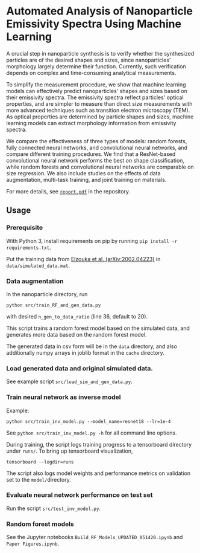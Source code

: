 # Automated Analysis of Nanoparticle Emissivity Spectra Using Machine Learning

 A crucial step in nanoparticle synthesis is to verify whether the synthesized particles are of the desired shapes and sizes, since nanoparticles' morphology largely determine their function. Currently, such verification depends on complex and time-consuming analytical measurements.
     
To simplify the measurement procedure, we show that machine learning models can effectively predict nanoparticles' shapes and sizes based on their emissivity spectra. The emissivity spectra reflect particles' optical properties, and are simpler to measure than direct size measurements with more advanced techniques such as transition electron microscopy (TEM). As optical properties are determined by particle shapes and sizes, machine learning models can extract morphology information from emissivity spectra.
     
We compare the effectiveness of three types of models: random forests, fully connected neural networks, and convolutional neural networks, and compare different training procedures. We find that a ResNet-based convolutional neural network performs the best on shape classification, while random forests and convolutional neural networks are comparable on size regression. We also include studies on the effects of data augmentation, multi-task training, and joint training on materials.

For more details, see [`report.pdf`](report.pdf) in the repository.

## Usage

### Prerequisite
With Python 3, install requirements on pip by running `pip install -r requirements.txt`.

Put the training data from [Elzouka et al. (arXiv:2002.04223)](https://arxiv.org/abs/2002.04223) in `data/simulated_data.mat`.

### Data augmentation
In the nanoparticle directory, run

`python src/train_RF_and_gen_data.py`

with desired `n_gen_to_data_ratio` (line 36, default to 20).

This script trains a random forest model based on the simulated data, and
generates more data based on the random forest model.

The generated data in csv form will be in the `data` directory, and also
additionally numpy arrays in joblib format in the `cache` directory.

### Load generated data and original simulated data.
See example script `src/load_sim_and_gen_data.py`.

### Train neural network as inverse model
Example:

`python src/train_inv_model.py --model_name=resnet18 --lr=1e-4`

See `python src/train_inv_model.py -h` for all command line options.

During training, the script logs training progress to a tensorboard directory
under `runs/`. To bring up tensorboard visualization,

`tensorboard --logdir=runs`

The script also logs model weights and performance metrics on validation set to
the `model/`directory.

### Evaluate neural network performance on test set
Run the script `src/test_inv_model.py`.

### Random forest models
See the Jupyter notebooks `Build_RF_Models_UPDATED_051420.ipynb` and
`Paper Figures.ipynb`.

